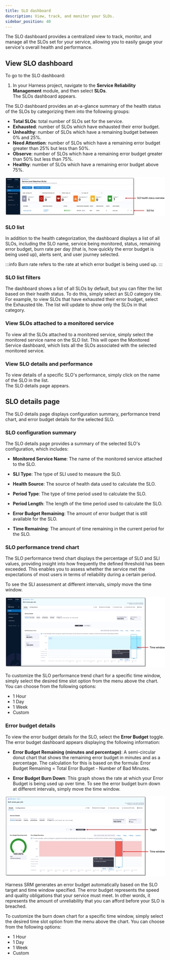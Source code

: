 ```yaml
---
title: SLO dashboard
description: View, track, and monitor your SLOs.
sidebar_position: 40
---
```


The SLO dashboard provides a centralized view to track, monitor, and manage all the SLOs set for your service, allowing you to easily gauge your service's overall health and performance.

## View SLO dashboard

To go to the SLO dashboard:

1. In your Harness project, navigate to the **Service Reliability Management** module, and then select **SLOs**.  
   The SLOs dashboard appears.

The SLO dashboard provides an at-a-glance summary of the health status of the SLOs by categorizing them into the following groups:  

- **Total SLOs**: total number of SLOs set for the service.
- **Exhausted**: number of SLOs which have exhausted their error budget.
- **Unhealthy**: number of SLOs which have a remaining budget between 0% and 25%.
- **Need Attention**: number of SLOs which have a remaining error budget greater than 25% but less than 50%.
- **Observe**: number of SLOs which have a remaining error budget greater than 50% but less than 75%.
- **Healthy**: number of SLOs which have a remaining error budget above 75%.

![SLO dashboard](./static/slo-dashboard.png)

### SLO list

In addition to the health categorization, the dashboard displays a list of all SLOs, including the SLO name, service being monitored, status, remaining error budget, burn rate per day (that is, how quickly the error budget is being used up), alerts sent, and user journey selected.


:::info
Burn rate refers to the rate at which error budget is being used up.
:::


### SLO list filters

The dashboard shows a list of all SLOs by default, but you can filter the list based on their health status. To do this, simply select an SLO category tile. For example, to view SLOs that have exhausted their error budget, select the Exhausted tile. The list will update to show only the SLOs in that category.


### View SLOs attached to a monitored service

To view all the SLOs attached to a monitored service, simply select the monitored service name on the SLO list. This will open the Monitored Service dashboard, which lists all the SLOs associated with the selected monitored service.

### View SLO details and performance

To view details of a specific SLO's performance, simply click on the name of the SLO in the list.  
The SLO details page appears.

## SLO details page

The SLO details page displays configuration summary, performance trend chart, and error budget details for the selected SLO.

### SLO configuration summary

The SLO details page provides a summary of the selected SLO's configuration, which includes:

- **Monitored Service Name**: The name of the monitored service attached to the SLO.

- **SLI Type**: The type of SLI used to measure the SLO.

- **Health Source**: The source of health data used to calculate the SLO.

- **Period Type**: The type of time period used to calculate the SLO.

- **Period Length**: The length of the time period used to calculate the SLO.

- **Error Budget Remaining**: The amount of error budget that is still available for the SLO.

- **Time Remaining**: The amount of time remaining in the current period for the SLO.


### SLO performance trend chart

The SLO performance trend chart displays the percentage of SLO and SLI values, providing insight into how frequently the defined threshold has been exceeded. This enables you to assess whether the service met the expectations of most users in terms of reliability during a certain period.

To see the SLI assessment at different intervals, simply move the time window.

![SlO performance trend chart](./static/slo-performance-trend-chart.png)

To customize the SLO performance trend chart for a specific time window, simply select the desired time slot option from the menu above the chart. You can choose from the following options:

- 1 Hour
- 1 Day
- 1 Week
- Custom


### Error budget details

To view the error budget details for the SLO, select the **Error Budget** toggle.  
The error budget dashboard appears displaying the following information:

- **Error Budget Remaining (minutes and percentage)**: A semi-circular donut chart that shows the remaining error budget in minutes and as a percentage. The calculation for this is based on the formula: Error Budget Remaining = Total Error Budget - Number of Bad Minutes.
  
- **Error Budget Burn Down**: This graph shows the rate at which your Error Budget is being used up over time. To see the error budget burn down at different intervals, simply move the time window.

![Error budget burn details](./static/error-budget-details.png)

Harness SRM generates an error budget automatically based on the SLO target and time window specified. The error budget represents the speed and quality obligations that your service must meet. In other words, it represents the amount of unreliability that you can afford before your SLO is breached.

To customize the burn down chart for a specific time window, simply select the desired time slot option from the menu above the chart. You can choose from the following options:

- 1 Hour
- 1 Day
- 1 Week
- Custom
